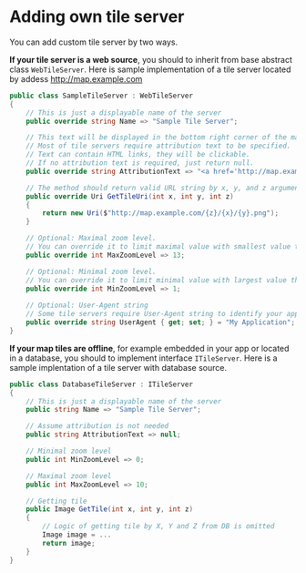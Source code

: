 # Adding own tile server

You can add custom tile server by two ways.

**If your tile server is a web source**, you should to inherit from base abstract class `WebTileServer`.
Here is sample implementation of a tile server located by addess http://map.example.com

```csharp
public class SampleTileServer : WebTileServer
{
    // This is just a displayable name of the server
    public override string Name => "Sample Tile Server";

    // This text will be displayed in the bottom right corner of the map control.
    // Most of tile servers require attribution text to be specified.
    // Text can contain HTML links, they will be clickable.
    // If no attribution text is required, just return null.
    public override string AttributionText => "<a href='http://map.example.com/'>Map attribution text</a>";

    // The method should return valid URL string by x, y, and z arguments.
    public override Uri GetTileUri(int x, int y, int z)
    {
        return new Uri($"http://map.example.com/{z}/{x}/{y}.png");
    }

    // Optional: Maximal zoom level. 
    // You can override it to limit maximal value with smallest value than default.
    public override int MaxZoomLevel => 13;

    // Optional: Minimal zoom level. 
    // You can override it to limit minimal value with largest value than default.
    public override int MinZoomLevel => 1;
    
    // Optional: User-Agent string
    // Some tile servers require User-Agent string to identify your application.
    public override string UserAgent { get; set; } = "My Application";
}

```

**If your map tiles are offline**, for example embedded in your app or located in a database, you should to implement interface `ITileServer`.
Here is a sample implentation of a tile server with database source.

```csharp
public class DatabaseTileServer : ITileServer
{
    // This is just a displayable name of the server
    public string Name => "Sample Tile Server";

    // Assume attribution is not needed
    public string AttributionText => null;

    // Minimal zoom level
    public int MinZoomLevel => 0;

    // Maximal zoom level
    public int MaxZoomLevel => 10;

    // Getting tile
    public Image GetTile(int x, int y, int z)
    {
        // Logic of getting tile by X, Y and Z from DB is omitted         
        Image image = ...
        return image;
    }
}
```